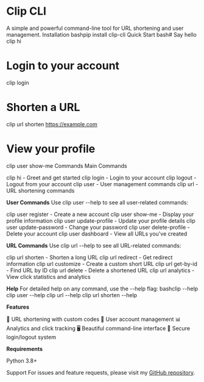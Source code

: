 # Clip CLI
A simple and powerful command-line tool for URL shortening and user management.
Installation
bashpip install clip-cli
Quick Start
bash# Say hello
clip hi

# Login to your account
clip login

# Shorten a URL
clip url shorten https://example.com

# View your profile
clip user show-me
Commands
Main Commands

clip hi - Greet and get started
clip login - Login to your account
clip logout - Logout from your account
clip user - User management commands
clip url - URL shortening commands

**User Commands**
Use clip user --help to see all user-related commands:

clip user register - Create a new account
clip user show-me - Display your profile information
clip user update-profile - Update your profile details
clip user update-password - Change your password
clip user delete-profile - Delete your account
clip user dashboard - View all URLs you've created

**URL Commands**
Use clip url --help to see all URL-related commands:

clip url shorten <url> - Shorten a long URL
clip url redirect <short-code> - Get redirect information
clip url customize <url> <custom-code> - Create a custom short URL
clip url get-by-id <id> - Find URL by ID
clip url delete <id> - Delete a shortened URL
clip url analytics <id> - View click statistics and analytics


**Help**
For detailed help on any command, use the --help flag:
bashclip --help
clip user --help
clip url --help
clip url shorten --help

**Features**

🔗 URL shortening with custom codes
👤 User account management
📊 Analytics and click tracking
🖥️ Beautiful command-line interface
🔐 Secure login/logout system

**Requirements**

Python 3.8+

Support
For issues and feature requests, please visit my [GitHub repository](https://github.com/ankita311/clip).